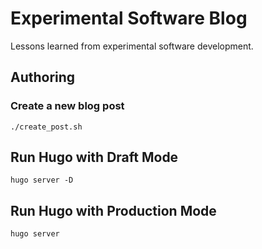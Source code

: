 # Experimental Software Blog

Lessons learned from experimental software development.

## Authoring

### Create a new blog post

```
./create_post.sh
```

## Run Hugo with Draft Mode

```
hugo server -D
```

## Run Hugo with Production Mode

```
hugo server
```
